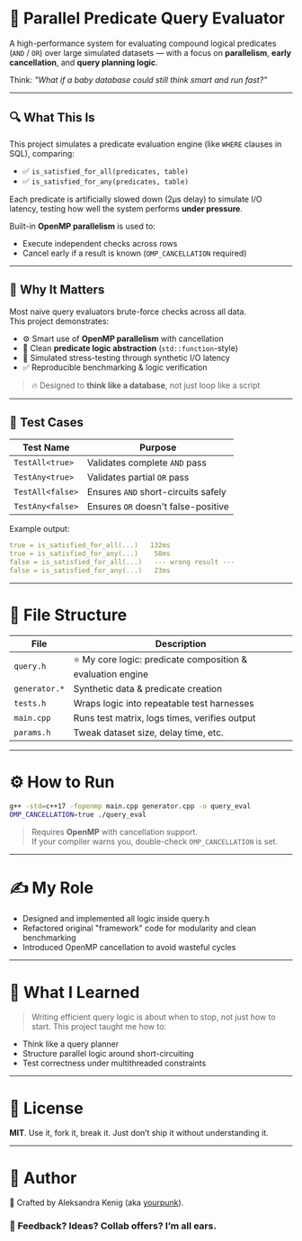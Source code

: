 # 🧠 Parallel Predicate Query Evaluator

A high-performance system for evaluating compound logical predicates (`AND` / `OR`) over large simulated datasets — with a focus on **parallelism**, **early cancellation**, and **query planning logic**.

Think: *"What if a baby database could still think smart and run fast?"*

---

## 🔍 What This Is

This project simulates a predicate evaluation engine (like `WHERE` clauses in SQL), comparing:

- ✅ `is_satisfied_for_all(predicates, table)`
- ✅ `is_satisfied_for_any(predicates, table)`

Each predicate is artificially slowed down (2μs delay) to simulate I/O latency, testing how well the system performs **under pressure**.

Built-in **OpenMP parallelism** is used to:
- Execute independent checks across rows
- Cancel early if a result is known (`OMP_CANCELLATION` required)

---

## 🧠 Why It Matters

Most naive query evaluators brute-force checks across all data.  
This project demonstrates:

- ⚙️ Smart use of **OpenMP parallelism** with cancellation
- 🧩 Clean **predicate logic abstraction** (`std::function`-style)
- 🔎 Simulated stress-testing through synthetic I/O latency
- ✅ Reproducible benchmarking & logic verification

> 🔥 Designed to **think like a database**, not just loop like a script

---

## 🧪 Test Cases

| Test Name         | Purpose                            |
|-------------------|-------------------------------------|
| `TestAll<true>`   | Validates complete `AND` pass       |
| `TestAny<true>`   | Validates partial `OR` pass         |
| `TestAll<false>`  | Ensures `AND` short-circuits safely |
| `TestAny<false>`  | Ensures `OR` doesn't false-positive |

Example output:

```yaml
true = is_satisfied_for_all(...)   132ms
true = is_satisfied_for_any(...)    58ms
false = is_satisfied_for_all(...)   --- wrong result ---
false = is_satisfied_for_any(...)   23ms
```
---

# 🧩 File Structure

|File|	Description|
|----|-------|
|`query.h` |	⭐ My core logic: predicate composition & evaluation engine|
|`generator.*` |	Synthetic data & predicate creation|
|`tests.h` |	Wraps logic into repeatable test harnesses|
|`main.cpp`	| Runs test matrix, logs times, verifies output|
|`params.h`	| Tweak dataset size, delay time, etc.|

---

# ⚙️ How to Run

```bash
g++ -std=c++17 -fopenmp main.cpp generator.cpp -o query_eval
OMP_CANCELLATION=true ./query_eval
```
> Requires **OpenMP** with cancellation support.<br>If your compiler warns you, double-check `OMP_CANCELLATION` is set.

---

# ✍️ My Role

- Designed and implemented all logic inside query.h
- Refactored original "framework" code for modularity and clean benchmarking
- Introduced OpenMP cancellation to avoid wasteful cycles

---

# 💬 What I Learned

> Writing efficient query logic is about when to stop, not just how to start.
This project taught me how to:
- Think like a query planner
- Structure parallel logic around short-circuiting
- Test correctness under multithreaded constraints

---

# 📜 License

**MIT**. Use it, fork it, break it. Just don’t ship it without understanding it.

---

# 👤 Author

🦾 Crafted by Aleksandra Kenig (aka [yourpunk](https://github.com/yourpunk)).
### 💌 Feedback? Ideas? Collab offers? I’m all ears.

